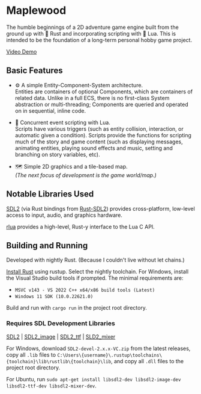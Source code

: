 # Maplewood

The humble beginnings of a 2D adventure game engine built from the ground up with 🦀 Rust and incorporating scripting with 🌙 Lua. This is intended to be the foundation of a long-term personal hobby game project.

[Video Demo](https://www.youtube.com/watch?v=OA7HsZCEViI)

## Basic Features

- ⚙️ A simple Entity-Component-System architecture.  
  Entities are containers of optional Components, which are containers of related data. Unlike in a full ECS, there is no first-class System abstraction or multi-threading; Components are queried and operated on in sequential, inline code.

- 📝 Concurrent event scripting with Lua.  
  Scripts have various triggers (such as entity collision, interaction, or automatic given a condition). Scripts provide the functions for scripting much of the story and game content (such as displaying messages, animating entities, playing sound effects and music, setting and branching on story variables, etc).

- 🗺️ Simple 2D graphics and a tile-based map.  
  *(The next focus of development is the game world/map.)*

## Notable Libraries Used

[SDL2](https://www.libsdl.org/) (via Rust bindings from [Rust-SDL2](https://github.com/Rust-SDL2/rust-sdl2)) provides cross-platform, low-level access to input, audio, and graphics hardware.

[rlua](https://github.com/amethyst/rlua) provides a high-level, Rust-y interface to the Lua C API.

## Building and Running

Developed with nightly Rust. (Because I couldn't live without let chains.)

[Install Rust](https://www.rust-lang.org/tools/install) using rustup. Select the nightly toolchain. For Windows, install the Visual Studio build tools if prompted. The minimal requirements are:

- `MSVC v143 - VS 2022 C++ x64/x86 build tools (Latest)`
- `Windows 11 SDK (10.0.22621.0)`

Build and run with `cargo run` in the project root directory.

### Requires SDL Development Libraries

[SDL2](https://github.com/libsdl-org/SDL/releases) | [SDL2_image](https://github.com/libsdl-org/SDL_image/releases) |
[SDL2_ttf](https://github.com/libsdl-org/SDL_ttf/releases) |
[SLD2_mixer](https://github.com/libsdl-org/SDL_mixer/releases)

For Windows, download `SDL2-devel-2.x.x-VC.zip` from the latest releases, copy all `.lib` files to `C:\Users\{username}\.rustup\toolchains\{toolchain}\lib\rustlib\{toolchain}\lib`, and copy all `.dll` files to the project root directory.

For Ubuntu, run `sudo apt-get install libsdl2-dev libsdl2-image-dev libsdl2-ttf-dev libsdl2-mixer-dev`.
